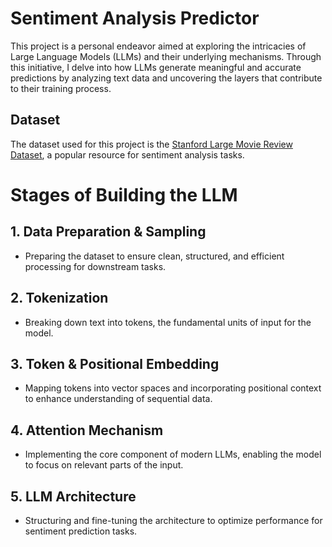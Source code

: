 # Sentiment Analysis Predictor

This project is a personal endeavor aimed at exploring the intricacies of Large Language Models (LLMs) and their underlying mechanisms. Through this initiative, I delve into how LLMs generate meaningful and accurate predictions by analyzing text data and uncovering the layers that contribute to their training process.

## Dataset

The dataset used for this project is the [Stanford Large Movie Review Dataset](https://ai.stanford.edu/~amaas/data/sentiment/), a popular resource for sentiment analysis tasks.

# Stages of Building the LLM

## 1. Data Preparation & Sampling
   - Preparing the dataset to ensure clean, structured, and efficient processing for downstream tasks.

## 2. Tokenization
   - Breaking down text into tokens, the fundamental units of input for the model.

## 3. Token & Positional Embedding
   - Mapping tokens into vector spaces and incorporating positional context to enhance understanding of sequential data.

## 4. Attention Mechanism
   - Implementing the core component of modern LLMs, enabling the model to focus on relevant parts of the input.

## 5. LLM Architecture
   - Structuring and fine-tuning the architecture to optimize performance for sentiment prediction tasks.
